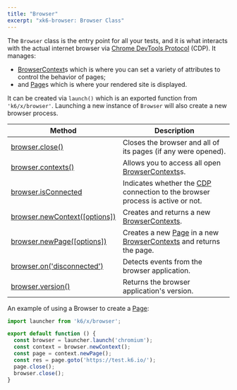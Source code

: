 ```yaml
---
title: "Browser"
excerpt: "xk6-browser: Browser Class"
---
```


The `Browser` class is the entry point for all your tests, and it is what interacts with the actual internet browser via [Chrome DevTools Protocol](https://chromedevtools.github.io/devtools-protocol/) (CDP). It manages:
- [BrowserContext](/javascript-api/xk6-browser/browsercontext/)s which is where you can set a variety of attributes to control the behavior of pages;
- and [Page](/javascript-api/xk6-browser/page/)s which is where your rendered site is displayed.

It can be created via `launch()` which is an exported function from `'k6/x/browser'`. Launching a new instance of `Browser` will also create a new browser process.

| Method                                                                                                                                                                         | Description                                                                                                                                           |
|--------------------------------------------------------------------------------------------------------------------------------------------------------------------------------|-------------------------------------------------------------------------------------------------------------------------------------------------------|
| <nobr>[browser.close()](/javascript-api/xk6-browser/browser/close)</nobr>                                                                                                      | Closes the browser and all of its pages (if any were opened).                                                                                         |
| <nobr>[browser.contexts()](/javascript-api/xk6-browser/browser/contexts)</nobr>                                                                                                | Allows you to access all open [BrowserContexts](/javascript-api/xk6-browser/browsercontext/)s.                                                        |
| <nobr>[browser.isConnected](/javascript-api/xk6-browser/browser/isconnected)</nobr>                                                                                            | Indicates whether the [CDP](https://chromedevtools.github.io/devtools-protocol/) connection to the browser process is active or not.                  |
| <nobr><BWIPT/> [browser.newContext([options])](/javascript-api/xk6-browser/browser/newcontext/)</nobr>                                         | Creates and returns a new [BrowserContexts](/javascript-api/xk6-browser/browsercontext/).                                                             |
| <nobr><BWIPT/> [browser.newPage([options])](/javascript-api/xk6-browser/browser/newpage)</nobr>                                                | Creates a new [Page](/javascript-api/xk6-browser/page/) in a new [BrowserContexts](/javascript-api/xk6-browser/browsercontext/) and returns the page. |
| <nobr><BWIPT id="96"/> [browser.on('disconnected')](/javascript-api/xk6-browser/browser/on)</nobr> | Detects events from the browser application.                                                                                                          |
| <nobr>[browser.version()](/javascript-api/xk6-browser/browser/version)</nobr>                                                                                                  | Returns the browser application's version.                                                                                                            |

An example of using a Browser to create a [Page](/javascript-api/xk6-browser/page):

```javascript
import launcher from 'k6/x/browser';

export default function () {
  const browser = launcher.launch('chromium');
  const context = browser.newContext();
  const page = context.newPage();
  const res = page.goto('https://test.k6.io/');
  page.close();
  browser.close();
}
```
